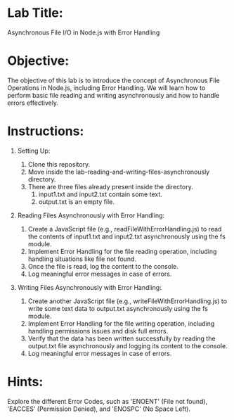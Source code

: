 # Lab Title:
Asynchronous File I/O in Node.js with Error Handling

# Objective:
The objective of this lab is to introduce the concept of Asynchronous File Operations in Node.js, including Error Handling. We will learn how to perform basic file reading and writing asynchronously and how to handle errors effectively.

# Instructions:
1. Setting Up:
   1. Clone this repository.
   2. Move inside the lab-reading-and-writing-files-asynchronously directory.
   3. There are three files already present inside the directory.
      1. input1.txt and input2.txt contain some text.
      2. output.txt is an empty file.

2. Reading Files Asynchronously with Error Handling:
   1. Create a JavaScript file (e.g., readFileWithErrorHandling.js) to read the contents of input1.txt and input2.txt asynchronously using the fs module.
   2. Implement Error Handling for the file reading operation, including handling situations like file not found.
   3. Once the file is read, log the content to the console.
   4. Log meaningful error messages in case of errors.

3. Writing Files Asynchronously with Error Handling:
   1. Create another JavaScript file (e.g., writeFileWithErrorHandling.js) to write some text data to output.txt asynchronously using the fs module.
   2. Implement Error Handling for the file writing operation, including handling permissions issues and disk full errors.
   3. Verify that the data has been written successfully by reading the output.txt file asynchronously and logging its content to the console.
   4. Log meaningful error messages in case of errors.

# Hints:
Explore the different Error Codes, such as 'ENOENT' (File not found), 'EACCES' (Permission Denied), and 'ENOSPC' (No Space Left).